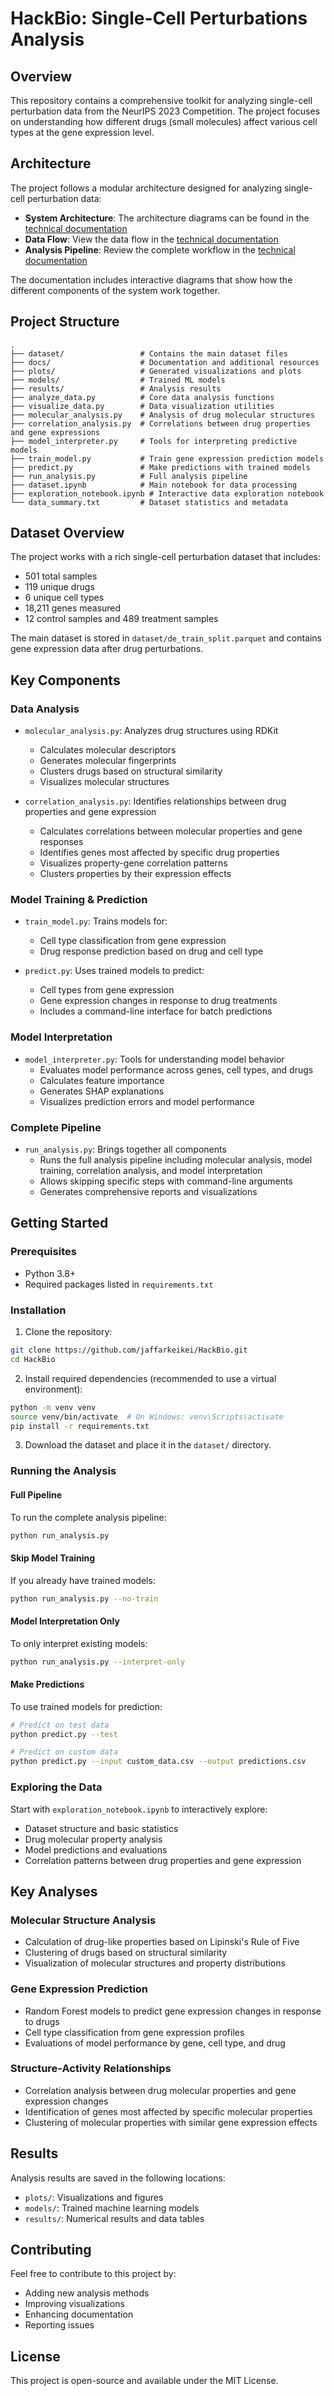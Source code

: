 # HackBio: Single-Cell Perturbations Analysis

## Overview 
This repository contains a comprehensive toolkit for analyzing single-cell perturbation data from the NeurIPS 2023 Competition. The project focuses on understanding how different drugs (small molecules) affect various cell types at the gene expression level.

## Architecture
The project follows a modular architecture designed for analyzing single-cell perturbation data:

- **System Architecture**: The architecture diagrams can be found in the [technical documentation](/docs/architecture/technical_architecture.md#system-overview)
- **Data Flow**: View the data flow in the [technical documentation](/docs/architecture/technical_architecture.md#data-flow-architecture)
- **Analysis Pipeline**: Review the complete workflow in the [technical documentation](/docs/architecture/technical_architecture.md#analysis-pipeline)

The documentation includes interactive diagrams that show how the different components of the system work together.

## Project Structure
```
.
├── dataset/                 # Contains the main dataset files
├── docs/                    # Documentation and additional resources
├── plots/                   # Generated visualizations and plots
├── models/                  # Trained ML models
├── results/                 # Analysis results
├── analyze_data.py          # Core data analysis functions
├── visualize_data.py        # Data visualization utilities
├── molecular_analysis.py    # Analysis of drug molecular structures
├── correlation_analysis.py  # Correlations between drug properties and gene expressions
├── model_interpreter.py     # Tools for interpreting predictive models
├── train_model.py           # Train gene expression prediction models
├── predict.py               # Make predictions with trained models
├── run_analysis.py          # Full analysis pipeline
├── dataset.ipynb            # Main notebook for data processing
├── exploration_notebook.ipynb # Interactive data exploration notebook
└── data_summary.txt         # Dataset statistics and metadata
```

## Dataset Overview
The project works with a rich single-cell perturbation dataset that includes:
- 501 total samples
- 119 unique drugs
- 6 unique cell types
- 18,211 genes measured
- 12 control samples and 489 treatment samples

The main dataset is stored in `dataset/de_train_split.parquet` and contains gene expression data after drug perturbations.

## Key Components

### Data Analysis
- `molecular_analysis.py`: Analyzes drug structures using RDKit
  - Calculates molecular descriptors
  - Generates molecular fingerprints
  - Clusters drugs based on structural similarity
  - Visualizes molecular structures
  
- `correlation_analysis.py`: Identifies relationships between drug properties and gene expression
  - Calculates correlations between molecular properties and gene responses
  - Identifies genes most affected by specific drug properties
  - Visualizes property-gene correlation patterns
  - Clusters properties by their expression effects

### Model Training & Prediction
- `train_model.py`: Trains models for:
  - Cell type classification from gene expression
  - Drug response prediction based on drug and cell type
  
- `predict.py`: Uses trained models to predict:
  - Cell types from gene expression
  - Gene expression changes in response to drug treatments
  - Includes a command-line interface for batch predictions

### Model Interpretation
- `model_interpreter.py`: Tools for understanding model behavior
  - Evaluates model performance across genes, cell types, and drugs
  - Calculates feature importance
  - Generates SHAP explanations
  - Visualizes prediction errors and model performance

### Complete Pipeline
- `run_analysis.py`: Brings together all components
  - Runs the full analysis pipeline including molecular analysis, model training, correlation analysis, and model interpretation
  - Allows skipping specific steps with command-line arguments
  - Generates comprehensive reports and visualizations

## Getting Started

### Prerequisites
- Python 3.8+
- Required packages listed in `requirements.txt`

### Installation

1. Clone the repository:
```bash
git clone https://github.com/jaffarkeikei/HackBio.git
cd HackBio
```

2. Install required dependencies (recommended to use a virtual environment):
```bash
python -m venv venv
source venv/bin/activate  # On Windows: venv\Scripts\activate
pip install -r requirements.txt
```

3. Download the dataset and place it in the `dataset/` directory.

### Running the Analysis

#### Full Pipeline
To run the complete analysis pipeline:
```bash
python run_analysis.py
```

#### Skip Model Training
If you already have trained models:
```bash
python run_analysis.py --no-train
```

#### Model Interpretation Only
To only interpret existing models:
```bash
python run_analysis.py --interpret-only
```

#### Make Predictions
To use trained models for prediction:
```bash
# Predict on test data
python predict.py --test

# Predict on custom data
python predict.py --input custom_data.csv --output predictions.csv
```

### Exploring the Data
Start with `exploration_notebook.ipynb` to interactively explore:
- Dataset structure and basic statistics
- Drug molecular property analysis
- Model predictions and evaluations
- Correlation patterns between drug properties and gene expression

## Key Analyses

### Molecular Structure Analysis
- Calculation of drug-like properties based on Lipinski's Rule of Five
- Clustering of drugs based on structural similarity
- Visualization of molecular structures and property distributions

### Gene Expression Prediction
- Random Forest models to predict gene expression changes in response to drugs
- Cell type classification from gene expression profiles
- Evaluations of model performance by gene, cell type, and drug

### Structure-Activity Relationships
- Correlation analysis between drug molecular properties and gene expression changes
- Identification of genes most affected by specific molecular properties
- Clustering of molecular properties with similar gene expression effects

## Results
Analysis results are saved in the following locations:
- `plots/`: Visualizations and figures
- `models/`: Trained machine learning models
- `results/`: Numerical results and data tables

## Contributing
Feel free to contribute to this project by:
- Adding new analysis methods
- Improving visualizations
- Enhancing documentation
- Reporting issues

## License
This project is open-source and available under the MIT License.
